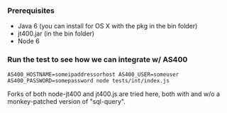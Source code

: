 ### Prerequisites
* Java 6 (you can install for OS X with the pkg in the bin folder)
* jt400.jar (in the bin folder)
* Node 6

### Run the test to see how we can integrate w/ AS400
`AS400_HOSTNAME=someipaddressorhost AS400_USER=someuser AS400_PASSWORD=somepassword node tests/int/index.js`

Forks of both node-jt400 and jt400.js are tried here, both with and w/o a monkey-patched version of "sql-query".
